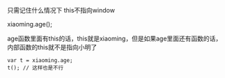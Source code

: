 只需记住什么情况下 this不指向window

xiaoming.age();

age函数里面有this的话，this就是xiaoming，但是如果age里面还有函数的话，内部函数的this就不是指向小明了

```
var t = xiaoming.age;
t(); // 这样也是不行
```
